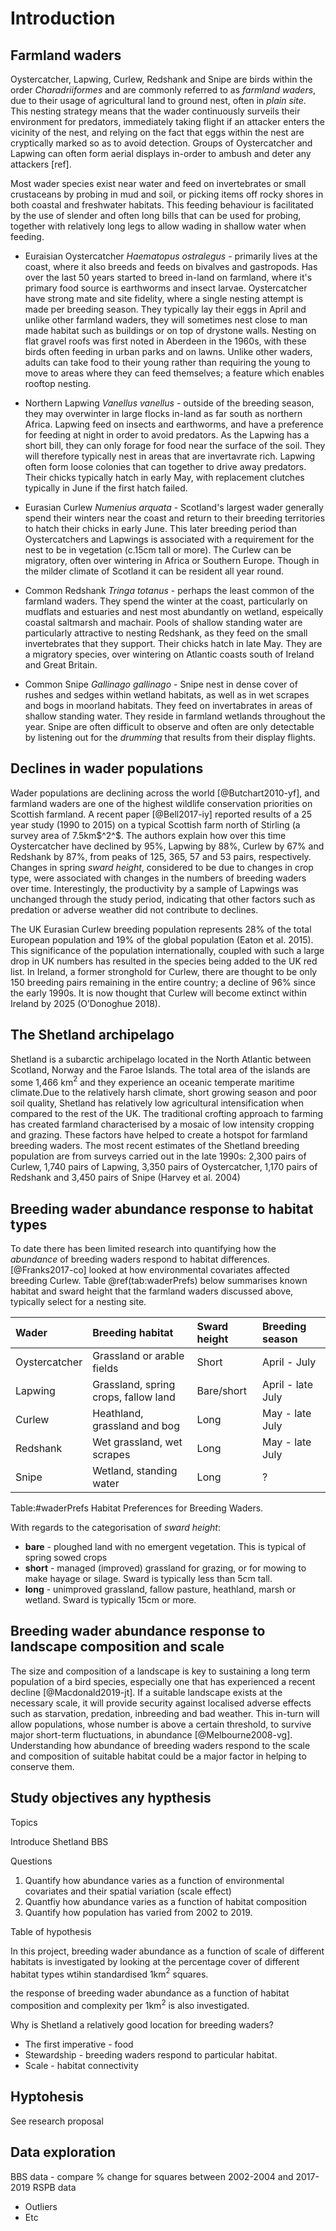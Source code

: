 # Introduction

## Farmland waders

Oystercatcher, Lapwing, Curlew, Redshank and Snipe are birds within the order *Charadriiformes* and are commonly referred to as *farmland waders*, due to their usage of agricultural land to ground nest, often in *plain site*. This nesting strategy means that the wader continuously surveils their environment for predators, immediately taking flight if an attacker enters the vicinity of the nest, and relying on the fact that eggs within the nest are cryptically marked so as to avoid detection. Groups of Oystercatcher and Lapwing can often form aerial displays in-order to ambush and deter any attackers [ref].

Most wader species exist near water and feed on invertebrates or small crustaceans by probing in mud and soil, or picking items off rocky shores in both coastal and freshwater habitats. This feeding behaviour is facilitated by the use of slender and often long bills that can be used for probing, together with relatively long legs to allow wading in shallow water when feeding.

* Euraisian Oystercatcher *Haematopus ostralegus* - primarily lives at the coast, where it also breeds and feeds on bivalves and gastropods. Has over the last 50 years started to breed in-land on farmland, where it's primary food source is earthworms and insect larvae. Oystercatcher have strong mate and site fidelity, where a single nesting attempt is made per breeding season. They typically lay their eggs in April and unlike other farmland waders, they will sometimes nest close to man made habitat such as buildings or on top of drystone walls. Nesting on flat gravel roofs was first noted in Aberdeen in the 1960s, with these birds often feeding in urban parks and on lawns. Unlike other waders, adults can take food to their young rather than requiring the young to move to areas where they can feed themselves; a feature which enables rooftop nesting.

* Northern Lapwing *Vanellus vanellus* - outside of the breeding season, they may overwinter in large flocks in-land as far south as northern Africa. Lapwing feed on insects and earthworms, and have a preference for feeding at night in order to avoid predators. As the Lapwing has a short bill, they can only forage for food near the surface of the soil. They will therefore typically nest in areas that are invertavrate rich. Lapwing often form loose colonies that can together to drive away predators. Their chicks typically hatch in early May, with replacement clutches typically in June if the first hatch failed.  

* Eurasian Curlew *Numenius arquata* - Scotland's largest wader generally spend their winters near the coast and return to their breeding territories to hatch their chicks in early June. This later breeding period than Oystercatchers and
Lapwings is associated with a requirement for the nest to be in vegetation (c.15cm tall or more). The Curlew can be migratory, often over wintering in Africa or Southern Europe. Though in the milder climate of Scotland it can be resident all year round.

* Common Redshank *Tringa totanus* - perhaps the least common of the farmland waders. They spend the winter at the coast, particularly on mudflats and estuaries and nest most abundantly on wetland, espeically coastal saltmarsh and machair. Pools of shallow standing water are particularly attractive to nesting Redshank, as they feed on the small invertebrates that they support. Their chicks hatch in late May. They are a migratory species, over wintering on Atlantic coasts south of Ireland and Great Britain.

* Common Snipe *Gallinago gallinago* - Snipe nest in dense cover of rushes and sedges within wetland habitats, as well as in
wet scrapes and bogs in moorland habitats. They feed on invertabrates in areas of shallow standing water. They reside in farmland wetlands throughout the year. Snipe are often difficult to observe and often are only detectable by listening out for the *drumming* that results from their display flights.

## Declines in wader populations

Wader populations are declining across the world [@Butchart2010-yf], and farmland waders are one of the highest wildlife conservation priorities on Scottish farmland. A recent paper [@Bell2017-iy] reported results of a 25 year study (1990 to 2015) on a typical Scottish farm north of Stirling (a survey area of 7.5km$^2^$. The authors explain how over this time Oystercatcher have declined by 95%, Lapwing by 88%, Curlew by 67% and Redshank by 87%, from peaks of 125, 365, 57 and 53 pairs, respectively. Changes in spring *sward height*, considered to be due to changes in crop type, were associated with changes in the numbers of breeding waders over time. Interestingly, the productivity by a sample of Lapwings was unchanged through the study period, indicating that other factors such as predation or adverse weather did not contribute to declines.

The UK Eurasian Curlew breeding population represents 28% of the total European population and 19% of the global population (Eaton et al. 2015). This significance of the population internationally, coupled with such a large drop in UK numbers has resulted in the species being added to the UK red list. In Ireland, a former stronghold for Curlew, there are thought to be only 150 breeding pairs remaining in the entire country; a decline of 96% since the early 1990s. It is now thought that Curlew will become extinct within Ireland by 2025 (O’Donoghue 2018). 

## The Shetland archipelago

Shetland is a subarctic archipelago located in the North Atlantic between Scotland, Norway and the Faroe Islands. The total area of the islands are some 1,466 km$^2$ and they experience an oceanic temperate maritime climate.Due to the relatively harsh climate, short growing season and poor soil quality, Shetland has relatively low agricultural intensification when compared to the rest of the UK. The traditional crofting approach to farming has created farmland characterised by a mosaic of low intensity cropping and grazing. These factors have helped to create a hotspot for farmland breeding waders.  The most recent estimates of the Shetland breeding population are from surveys carried out in the late 1990s: 2,300 pairs of Curlew, 1,740 pairs of Lapwing, 3,350 pairs of Oystercatcher, 1,170 pairs of Redshank and 3,450 pairs of Snipe (Harvey et al. 2004)

## Breeding wader abundance response to habitat types

To date there has been limited research into quantifying how the *abundance* of breeding waders respond to habitat differences. [@Franks2017-co] looked at how environmental covariates affected breeding Curlew. Table \@ref(tab:waderPrefs) below summarises known habitat and sward height that the farmland waders discussed above, typically select for a nesting site.

| Wader         | Breeding habitat                     | Sward height | Breeding season   |  
|:--------------|:-------------------------------------|:-------------|:------------------|
| Oystercatcher | Grassland or arable fields           | Short        | April - July      |
| Lapwing       | Grassland, spring crops, fallow land | Bare/short   | April - late July |
| Curlew        | Heathland, grassland and bog         | Long         | May - late July   |
| Redshank      | Wet grassland, wet scrapes           | Long         | May - late July   |
| Snipe         | Wetland, standing water              | Long         | ?                 |  

Table:\#waderPrefs Habitat Preferences for Breeding Waders.

With regards to the categorisation of *sward height*:

* **bare** - ploughed land with no emergent vegetation. This is typical of spring sowed crops
* **short** - managed (improved) grassland for grazing, or for mowing to make hayage or silage. Sward is typically less than 5cm tall.
* **long** - unimproved grassland, fallow pasture, heathland, marsh or wetland. Sward is typically 15cm or more. 

## Breeding wader abundance response to landscape composition and scale

The size and composition of a landscape is key to sustaining a long term population of a bird species, especially one that has experienced a recent decline [@Macdonald2019-jt]. If a suitable landscape exists at the necessary scale, it will provide security against localised adverse effects such as starvation, predation, inbreeding and bad weather. This in-turn will allow populations, whose number is above a certain threshold, to survive major short-term fluctuations, in abundance [@Melbourne2008-vg]. Understanding how abundance of breeding waders respond to the scale and composition of suitable habitat could be a major factor in helping to conserve them. 

## Study objectives any hypthesis

Topics

Introduce Shetland BBS


Questions

1. Quantify how abundance varies as a function of environmental covariates and their spatial variation (scale effect)
2. Quantfiy how abundance varies as a function of habitat composition
3. Quantify how population has varied from 2002 to 2019.



Table of hypothesis

In this project, breeding wader abundance as a function of scale of different habitats is investigated by looking at the percentage cover of different habitat types wtihin standardised 1km$^2$ squares.

the response of breeding wader abundance as a function of habitat composition and complexity per 1km$^2$ is also investigated.

Why is Shetland a relatively good location for breeding waders?

* The first imperative - food
* Stewardship - breeding waders respond to particular habitat.
* Scale - habitat connectivity



## Hyptohesis

See research proposal


## Data exploration

BBS data - compare % change for squares between 2002-2004 and 2017-2019
RSPB data

* Outliers
* Etc

